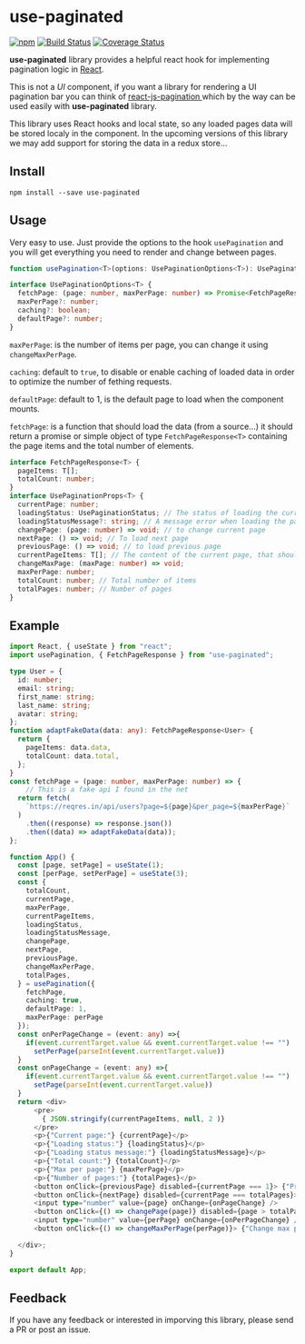 # use-paginated

[![npm](https://img.shields.io/npm/v/use-paginated)](https://www.npmjs.com/package/use-paginated)
[![Build Status](https://travis-ci.org/amazzalel-habib/use-paginated.svg?branch=master)](https://travis-ci.org/amazzalel-habib/use-paginated)
[![Coverage Status](https://coveralls.io/repos/github/amazzalel-habib/use-paginated/badge.svg)](https://coveralls.io/github/amazzalel-habib/use-paginated)

**use-paginated** library provides a helpful react hook for implementing pagination logic in [React](https://reactjs.org/).  

This is not a *UI* component, if you want a library for rendering a UI pagination bar you can think of [react-js-pagination
](https://www.npmjs.com/package/react-js-pagination) which by the way can be used easily with **use-paginated** library.

This library uses React hooks and local state, so any loaded pages data will be stored localy in the component. In the upcoming versions of this library we may add support for storing the data in a redux store...

## Install

`npm install --save use-paginated`

## Usage

Very easy to use. Just provide the options to the hook `usePagination` and you will get everything you need to render and change between pages.

```typescript
function usePagination<T>(options: UsePaginationOptions<T>): UsePaginationProps<T>

interface UsePaginationOptions<T> {
  fetchPage: (page: number, maxPerPage: number) => Promise<FetchPageResponse<T>> | FetchPageResponse<T>;
  maxPerPage?: number;
  caching?: boolean;
  defaultPage?: number;
}
```

`maxPerPage`: is the number of items per page, you can change it using `changeMaxPerPage`.  

`caching`: default to `true`, to disable or enable caching of loaded data in order to optimize the number of fething requests.  

`defaultPage`: default to 1, is the default page to load when the component mounts.

`fetchPage`: is a function that should load the data (from a source...) it should return a promise or simple object of type `FetchPageResponse<T>` containing the page items and the total number of elements.

```typescript
interface FetchPageResponse<T> {
  pageItems: T[];
  totalCount: number;
}
interface UsePaginationProps<T> {
  currentPage: number;
  loadingStatus: UsePaginationStatus; // The status of loading the current page
  loadingStatusMessage?: string; // A message error when loading the page failed
  changePage: (page: number) => void; // to change current page
  nextPage: () => void; // To load next page
  previousPage: () => void; // to load previous page
  currentPageItems: T[]; // The content of the current page, that should be displayed
  changeMaxPage: (maxPage: number) => void;
  maxPerPage: number;
  totalCount: number; // Total number of items
  totalPages: number; // Number of pages
}
```

## Example

```typescript
import React, { useState } from "react";
import usePagination, { FetchPageResponse } from "use-paginated";

type User = {
  id: number;
  email: string;
  first_name: string;
  last_name: string;
  avatar: string;
};
function adaptFakeData(data: any): FetchPageResponse<User> {
  return {
    pageItems: data.data,
    totalCount: data.total,
  };
}
const fetchPage = (page: number, maxPerPage: number) => {
    // This is a fake api I found in the net
  return fetch(
    `https://reqres.in/api/users?page=${page}&per_page=${maxPerPage}`
  )
    .then((response) => response.json())
    .then((data) => adaptFakeData(data));
};

function App() {
  const [page, setPage] = useState(1);
  const [perPage, setPerPage] = useState(3);
  const {
    totalCount,
    currentPage,
    maxPerPage,
    currentPageItems,
    loadingStatus,
    loadingStatusMessage,
    changePage,
    nextPage,
    previousPage,
    changeMaxPerPage,
    totalPages,
  } = usePagination({
    fetchPage,
    caching: true,
    defaultPage: 1,
    maxPerPage: perPage
  });
  const onPerPageChange = (event: any) =>{
    if(event.currentTarget.value && event.currentTarget.value !== "")
      setPerPage(parseInt(event.currentTarget.value))
  }
  const onPageChange = (event: any) =>{
    if(event.currentTarget.value && event.currentTarget.value !== "")
      setPage(parseInt(event.currentTarget.value))
  }
  return <div>
      <pre>
        { JSON.stringify(currentPageItems, null, 2 )}
      </pre>
      <p>{"Current page:"} {currentPage}</p>
      <p>{"Loading status:"} {loadingStatus}</p>
      <p>{"Loading status message:"} {loadingStatusMessage}</p>
      <p>{"Total count:"} {totalCount}</p>
      <p>{"Max per page:"} {maxPerPage}</p>
      <p>{"Number of pages:"} {totalPages}</p>
      <button onClick={previousPage} disabled={currentPage === 1}> {"Previous"} </button>
      <button onClick={nextPage} disabled={currentPage === totalPages}> {"Next"} </button>
      <input type="number" value={page} onChange={onPageChange} />
      <button onClick={() => changePage(page)} disabled={page > totalPages || page < 1}> {"Go to this page"} </button>
      <input type="number" value={perPage} onChange={onPerPageChange} />
      <button onClick={() => changeMaxPerPage(perPage)}> {"Change max per page"} </button>

  </div>;
}

export default App;

```

## Feedback

If you have any feedback or interested in imporving this library, please send a PR or post an issue.
